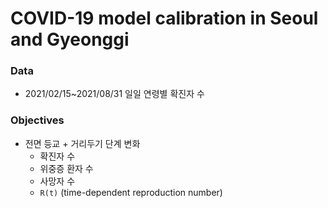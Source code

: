 # COVID-19 model calibration in Seoul and Gyeonggi

### Data
* 2021/02/15~2021/08/31 일일 연령별 확진자 수

### Objectives
* 전면 등교 + 거리두기 단계 변화
    * 확진자 수
    * 위중증 환자 수
    * 사망자 수
    * `R(t)` (time-dependent reproduction number)

